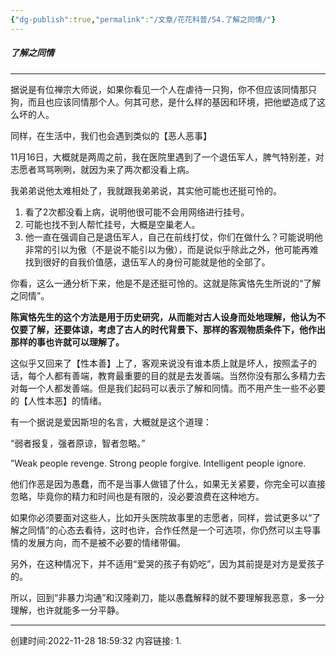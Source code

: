 ```yaml
---
{"dg-publish":true,"permalink":"/文章/花花科普/54.了解之同情/"}
---
```


#####  了解之同情
---
据说是有位禅宗大师说，如果你看见一个人在虐待一只狗，你不但应该同情那只狗，而且也应该同情那个人。何其可悲，是什么样的基因和环境，把他塑造成了这么坏的人。

同样，在生活中，我们也会遇到类似的【恶人恶事】

11月16日，大概就是两周之前，我在医院里遇到了一个退伍军人，脾气特别差，对志愿者骂骂咧咧，就因为来了两次都没看上病。

我弟弟说他太难相处了，我就跟我弟弟说，其实他可能也还挺可怜的。

1.  看了2次都没看上病，说明他很可能不会用网络进行挂号。    
2.  可能也找不到人帮忙挂号，大概是空巢老人。    
3.  他一直在强调自己是退伍军人，自己在前线打仗，你们在做什么？可能说明他非常的引以为傲（不是说不能引以为傲），而是说似乎除此之外，他可能再难找到很好的自我价值感，退伍军人的身份可能就是他的全部了。    

你看，这么一通分析下来，他是不是还挺可怜的。这就是陈寅恪先生所说的“了解之同情”。

**陈寅恪先生的这个方法是用于历史研究，从而能对古人设身而处地理解，他认为不仅要了解，还要体谅，考虑了古人的时代背景下、那样的客观物质条件下，他作出那样的事也许就可以理解了。**

这似乎又回来了【性本善】上了，客观来说没有谁本质上就是坏人，按照孟子的话，每个人都有善端，教育最重要的目的就是去发善端。当然你没有那么多精力去对每一个人都发善端。但是我们起码可以表示了解和同情。而不用产生一些不必要的【人性本恶】的情绪。

有一个据说是爱因斯坦的名言，大概就是这个道理：

“弱者报复，强者原谅，智者忽略。”

”Weak people revenge. Strong people forgive. Intelligent people ignore.

他们作恶是因为愚蠢，而不是当事人做错了什么，如果无关紧要，你完全可以直接忽略，毕竟你的精力和时间也是有限的，没必要浪费在这种地方。

如果你必须要面对这些人，比如开头医院故事里的志愿者，同样，尝试更多以“了解之同情”的心态去看待，这时也许，合作任然是一个可选项，你仍然可以主导事情的发展方向，而不是被不必要的情绪带偏。

另外，在这种情况下，并不适用“爱哭的孩子有奶吃”，因为其前提是对方是爱孩子的。

所以，回到“非暴力沟通”和汉隆剃刀，能以愚蠢解释的就不要理解我恶意，多一分理解，也许就能多一分平静。

---
创建时间:2022-11-28 18:59:32
内容链接: 
1.  


